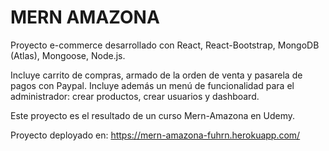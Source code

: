 # MERN AMAZONA

Proyecto e-commerce desarrollado con React, React-Bootstrap, MongoDB (Atlas), Mongoose, Node.js.

Incluye carrito de compras, armado de la orden de venta y pasarela de pagos con Paypal. Incluye además un menú de funcionalidad para el administrador: crear productos, crear usuarios y dashboard.

Este proyecto es el resultado de un curso Mern-Amazona en Udemy.

Proyecto deployado en: https://mern-amazona-fuhrn.herokuapp.com/



